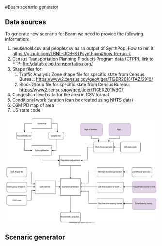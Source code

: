 #Beam scenario generator
## Data sources
To generate new scenario for Beam we need to provide the following information:
1. household.csv and people.csv as an output of SynthPop. How to run it: https://github.com/LBNL-UCB-STI/synthpop#how-to-run-it
2. Census Transportation Planning Products Program data ([CTPP](https://ctpp.transportation.org/2012-2016-5-year-ctpp/)), link to FTP: ftp://data5.ctpp.transportation.org/
3. Shape files for:
    1. Traffic Analysis Zone shape file for specific state from Census Bureau: https://www2.census.gov/geo/tiger/TIGER2010/TAZ/2010/
    2. Block Group file for specific state from Census Bureau: https://www2.census.gov/geo/tiger/TIGER2019/BG/
4. Congestion level data for the area in CSV format
5. Conditional work duration (can be created using [NHTS data](https://nhts.ornl.gov/))
6. OSM PB map of area
7. US state code

![Self-editing Diagram](data_sources.svg)

## Scenario generator
